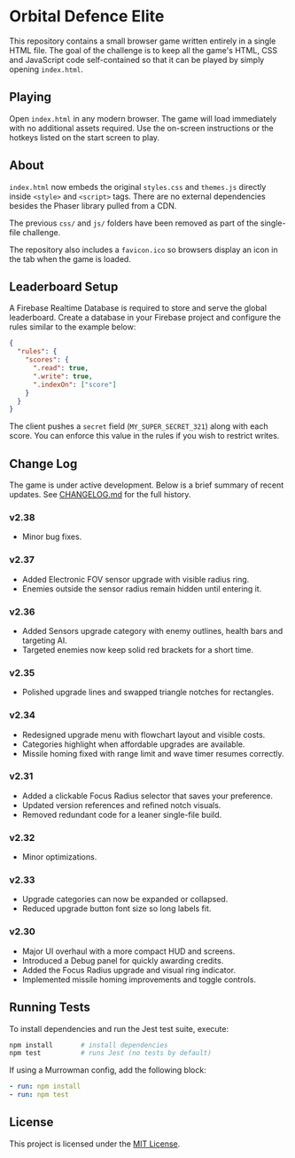 # Orbital Defence Elite

This repository contains a small browser game written entirely in a single HTML file. The goal of the challenge is to keep all the game's HTML, CSS and JavaScript code self-contained so that it can be played by simply opening `index.html`.

## Playing

Open `index.html` in any modern browser. The game will load immediately with no additional assets required. Use the on-screen instructions or the hotkeys listed on the start screen to play.

## About

`index.html` now embeds the original `styles.css` and `themes.js` directly inside `<style>` and `<script>` tags. There are no external dependencies besides the Phaser library pulled from a CDN.

The previous `css/` and `js/` folders have been removed as part of the single-file challenge.

The repository also includes a `favicon.ico` so browsers display an icon in the
tab when the game is loaded.

## Leaderboard Setup

A Firebase Realtime Database is required to store and serve the global
leaderboard. Create a database in your Firebase project and configure the rules
similar to the example below:

```json
{
  "rules": {
    "scores": {
      ".read": true,
      ".write": true,
      ".indexOn": ["score"]
    }
  }
}
```

The client pushes a `secret` field (`MY_SUPER_SECRET_321`) along with each
score. You can enforce this value in the rules if you wish to restrict writes.

## Change Log

The game is under active development. Below is a brief summary of recent updates.
See [CHANGELOG.md](CHANGELOG.md) for the full history.

### v2.38
- Minor bug fixes.

### v2.37
- Added Electronic FOV sensor upgrade with visible radius ring.
- Enemies outside the sensor radius remain hidden until entering it.

### v2.36
- Added Sensors upgrade category with enemy outlines, health bars and targeting AI.
- Targeted enemies now keep solid red brackets for a short time.

### v2.35
- Polished upgrade lines and swapped triangle notches for rectangles.

### v2.34
- Redesigned upgrade menu with flowchart layout and visible costs.
- Categories highlight when affordable upgrades are available.
- Missile homing fixed with range limit and wave timer resumes correctly.

### v2.31
- Added a clickable Focus Radius selector that saves your preference.
- Updated version references and refined notch visuals.
- Removed redundant code for a leaner single-file build.

### v2.32
- Minor optimizations.

### v2.33
- Upgrade categories can now be expanded or collapsed.
- Reduced upgrade button font size so long labels fit.

### v2.30
- Major UI overhaul with a more compact HUD and screens.
- Introduced a Debug panel for quickly awarding credits.
- Added the Focus Radius upgrade and visual ring indicator.
- Implemented missile homing improvements and toggle controls.

## Running Tests

To install dependencies and run the Jest test suite, execute:

```bash
npm install       # install dependencies
npm test          # runs Jest (no tests by default)
```

If using a Murrowman config, add the following block:

```yaml
- run: npm install
- run: npm test
```

## License

This project is licensed under the [MIT License](LICENSE).
